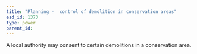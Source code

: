 ```yaml
---
title: "Planning -  control of demolition in conservation areas"
esd_id: 1373
type: power
parent_id:  
---
```


A local authority may consent to certain demolitions in a conservation area.

